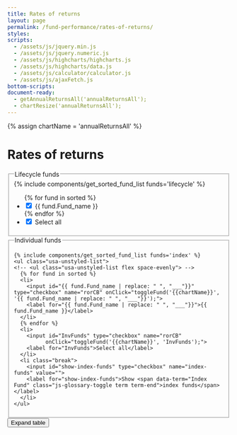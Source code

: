 ```yaml
---
title: Rates of returns
layout: page
permalink: /fund-performance/rates-of-returns/
styles:
scripts:
  - /assets/js/jquery.min.js
  - /assets/js/jquery.numeric.js
  - /assets/js/highcharts/highcharts.js
  - /assets/js/highcharts/data.js
  - /assets/js/calculator/calculator.js
  - /assets/js/ajaxFetch.js
bottom-scripts:
document-ready:
  - getAnnualReturnsAll('annualReturnsAll');
  - chartResize('annualReturnsAll');
---
```

{% assign chartName = 'annualReturnsAll' %}
# Rates of returns

<section class="fund-selection">
  <!-- LIFECYCLE FUNDS fieldset -->
  <fieldset class="usa-fieldset-inputs usa-sans lifecycle-funds">
    <legend>Lifecycle funds</legend>
    {% include components/get_sorted_fund_list funds='lifecycle' %}
    <ul class="usa-unstyled-list">
      {% for fund in sorted %}  
      <li>
        <input id="{{ fund.Fund_name | replace: " ", "___"}}" type="checkbox" name="rorCB"  checked
              onClick="toggleFund('{{chartName}}', '{{ fund.Fund_name | replace: " ", "___"}}');">
        <label for="{{ fund.Fund_name | replace: " ", "___"}}">{{ fund.Fund_name }}</label>
      </li>
      {% endfor %}
      <li>
        <input type="checkbox" name="rorCB" id="Lfunds" checked
              onClick="toggleFund('{{chartName}}', 'Lfunds');">
              <label for="Lfunds">Select all</label>
      </li>
    </ul>
  </fieldset>

  <!-- INDIVIDUAL FUNDS fieldset -->
  <fieldset class="usa-fieldset-inputs usa-sans individual-funds">
    <legend>Individual funds</legend>

    {% include components/get_sorted_fund_list funds='index' %}
    <ul class="usa-unstyled-list">
    <!-- <ul class="usa-unstyled-list flex space-evenly"> -->
      {% for fund in sorted %}    
      <li>
        <input id="{{ fund.Fund_name | replace: " ", "___"}}" type="checkbox" name="rorCB" onClick="toggleFund('{{chartName}}', '{{ fund.Fund_name | replace: " ", "___"}}');">
        <label for="{{ fund.Fund_name | replace: " ", "___"}}">{{ fund.Fund_name }}</label>
      </li>
      {% endfor %}
      <li>
        <input id="InvFunds" type="checkbox" name="rorCB"
              onClick="toggleFund('{{chartName}}', 'InvFunds');">
        <label for="InvFunds">Select all</label>
      </li>
      <li class="break">
        <input id="show-index-funds" type="checkbox" name="index-funds" value="">
        <label for="show-index-funds">Show <span data-term="Index Fund" class="js-glossary-toggle term term-end">index funds</span></label>
      </li>
    </ul>
  </fieldset>
</section>

<div id="{{chartName}}-div" class="usa-grid-full usa-layout-docs-main_content">
<div class="usa-width-one-whole" markdown="1">
  <section id="{{chartName}}-section" class="rates-of-returns">
    <div id="{{ chartName }}" class="hc-annual-returns-all"></div>
    <div class="table-view">
      <button id="{{chartName}}-button" class="usa-button-secondary"
        onClick="toggleTable('{{chartName}}');">
        Expand table <i class="fal fa-expand-wide"></i></button>
    </div>
    <div id="{{chartName}}-table" class="table-side-scroll"></div>
  </section>

</div> <!-- END div.usa-width-one-whole -->
</div> <!-- END div.usa-grid-full -->
